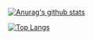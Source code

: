 [![Anurag's github stats](https://github-readme-stats.vercel.app/api?username=gregoriusjimmy&count_private=true&include_all_commits=true$show_icons=true&theme=dark)](https://github.com/anuraghazra/github-readme-stats)

[![Top Langs](https://github-readme-stats.vercel.app/api/top-langs/?username=gregoriusjimmy&layout=compact&theme=dark)](https://github.com/anuraghazra/github-readme-stats)

